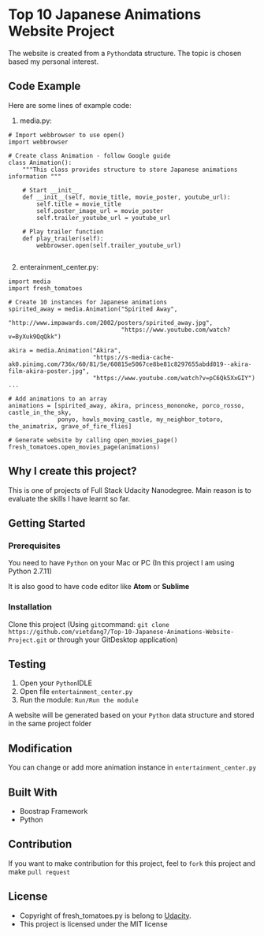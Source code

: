 # Top 10 Japanese Animations Website Project
The website is created from a `Python`data structure. The topic is chosen based my personal interest.

## Code Example
Here are some lines of example code:
1. media.py:
```
# Import webbrowser to use open()
import webbrowser

# Create class Animation - follow Google guide
class Animation():
    """This class provides structure to store Japanese animations information """

    # Start __init__
    def __init__(self, movie_title, movie_poster, youtube_url):
        self.title = movie_title
        self.poster_image_url = movie_poster
        self.trailer_youtube_url = youtube_url

    # Play trailer function
    def play_trailer(self):
        webbrowser.open(self.trailer_youtube_url)


```
2. enterainment_center.py:
```
import media
import fresh_tomatoes

# Create 10 instances for Japanese animations
spirited_away = media.Animation("Spirited Away",
                                "http://www.impawards.com/2002/posters/spirited_away.jpg",
                                "https://www.youtube.com/watch?v=ByXuk9QqQkk")

akira = media.Animation("Akira",
                        "https://s-media-cache-ak0.pinimg.com/736x/60/81/5e/60815e5067ce8be81c8297655abdd019--akira-film-akira-poster.jpg",
                        "https://www.youtube.com/watch?v=pC6Qk5XxGIY")
...

# Add animations to an array
animations = [spirited_away, akira, princess_mononoke, porco_rosso, castle_in_the_sky,
              ponyo, howls_moving_castle, my_neighbor_totoro, the_animatrix, grave_of_fire_flies]

# Generate website by calling open_movies_page()
fresh_tomatoes.open_movies_page(animations)
```
## Why I create this project?
This is one of projects of Full Stack Udacity Nanodegree. Main reason is to evaluate the skills I have learnt so far.

## Getting Started
### Prerequisites
You need to have `Python` on your Mac or PC (In this project I am using Python 2.7.11)

It is also good to have code editor like **Atom** or **Sublime**

### Installation
Clone this project (Using `git`command: `git clone https://github.com/vietdang7/Top-10-Japanese-Animations-Website-Project.git` or through your GitDesktop application)

## Testing
1. Open your `Python`IDLE
2. Open file `entertainment_center.py`
3. Run the module: `Run/Run the module`

A website will be generated based on your `Python` data structure and stored in the same project folder

## Modification
You can change or add more animation instance in `entertainment_center.py`

## Built With
- Boostrap Framework
- Python

## Contribution
If you want to make contribution for this project, feel to `fork` this project and make `pull request`

## License

- Copyright of fresh_tomatoes.py is belong to [Udacity](https://github.com/udacity/ud036_StarterCode).
- This project is licensed under the MIT license
